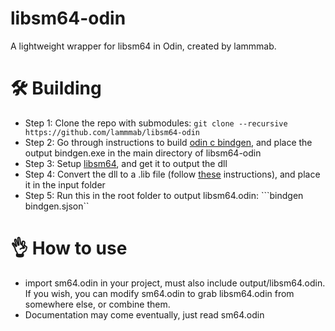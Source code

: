 # libsm64-odin
A lightweight wrapper for libsm64 in Odin, created by lammmab.

# 🛠️ Building
* Step 1: Clone the repo with submodules:
 ```git clone --recursive https://github.com/lammmab/libsm64-odin```
* Step 2: Go through instructions to build [odin c bindgen], and place the output bindgen.exe in the main directory of libsm64-odin
* Step 3: Setup [libsm64], and get it to output the dll
* Step 4: Convert the dll to a .lib file (follow [these] instructions), and place it in the input folder
* Step 5: Run this in the root folder to output libsm64.odin:
```bindgen bindgen.sjson``

# 👌 How to use
* import sm64.odin in your project, must also include output/libsm64.odin. If you wish, you can modify sm64.odin to grab libsm64.odin from somewhere else, or combine them.
* Documentation may come eventually, just read sm64.odin

[these]: https://github.com/lammmab/libsm64-odin
[libsm64]: https://github.com/libsm64/libsm64/tree/2195849aba5051acf97ae5d39d89135cd90b34b8
[odin c bindgen]: https://github.com/karl-zylinski/odin-c-bindgen/blob/46762d53bbadcddbd8c04be52d049b7833d021b5/README.md